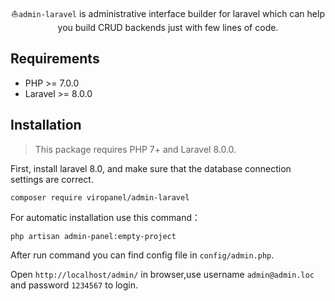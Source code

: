 <p align="center">⛵<code>admin-laravel</code> is administrative interface builder for laravel which can help you build CRUD backends just with few lines of code.</p>

## Requirements

- PHP >= 7.0.0
- Laravel >= 8.0.0

## Installation

> This package requires PHP 7+ and Laravel 8.0.0.

First, install laravel 8.0, and make sure that the database connection settings are correct.

```
composer require viropanel/admin-laravel
```

For automatic installation use this command：

```
php artisan admin-panel:empty-project
```

After run command you can find config file in `config/admin.php`.

Open `http://localhost/admin/` in browser,use username `admin@admin.loc` and password `1234567` to login.
